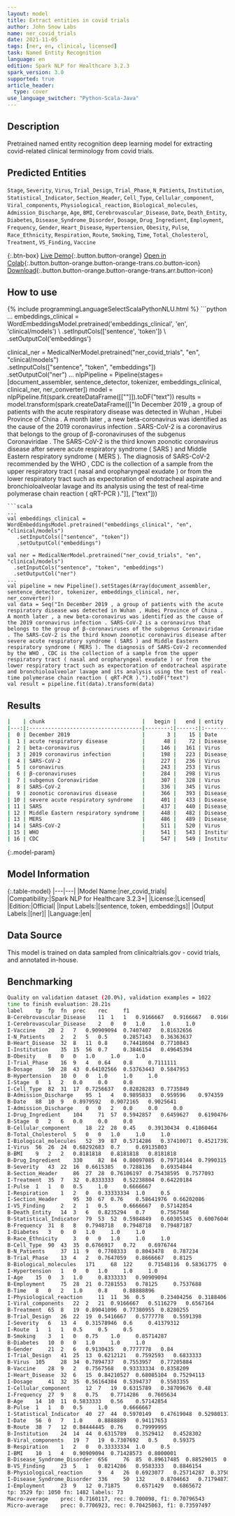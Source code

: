 ```yaml
---
layout: model
title: Extract entities in covid trials
author: John Snow Labs
name: ner_covid_trials
date: 2021-11-05
tags: [ner, en, clinical, licensed]
task: Named Entity Recognition
language: en
edition: Spark NLP for Healthcare 3.2.3
spark_version: 3.0
supported: true
article_header:
  type: cover
use_language_switcher: "Python-Scala-Java"
---
```


## Description

Pretrained named entity recognition deep learning model for extracting covid-related clinical terminology from covid trials.

## Predicted Entities

`Stage`, `Severity`, `Virus`, `Trial_Design`, `Trial_Phase`, `N_Patients`, `Institution`, `Statistical_Indicator`, `Section_Header`, `Cell_Type`, `Cellular_component`, `Viral_components`, `Physiological_reaction`, `Biological_molecules`, `Admission_Discharge`, `Age`, `BMI`, `Cerebrovascular_Disease`, `Date`, `Death_Entity`, `Diabetes`, `Disease_Syndrome_Disorder`, `Dosage`, `Drug_Ingredient`, `Employment`, `Frequency`, `Gender`, `Heart_Disease`, `Hypertension`, `Obesity`, `Pulse`, `Race_Ethnicity`, `Respiration`, `Route`, `Smoking`, `Time`, `Total_Cholesterol`, `Treatment`, `VS_Finding`, `Vaccine`

{:.btn-box}
[Live Demo](https://demo.johnsnowlabs.com/healthcare/NER_SIGN_SYMP/){:.button.button-orange}
[Open in Colab](https://colab.research.google.com/github/JohnSnowLabs/spark-nlp-workshop/blob/master/tutorials/streamlit_notebooks/healthcare/NER_SIGN_SYMP.ipynb){:.button.button-orange.button-orange-trans.co.button-icon}
[Download](https://s3.amazonaws.com/auxdata.johnsnowlabs.com/clinical/models/ner_covid_trials_en_3.2.3_3.0_1636083991325.zip){:.button.button-orange.button-orange-trans.arr.button-icon}

## How to use



<div class="tabs-box" markdown="1">
{% include programmingLanguageSelectScalaPythonNLU.html %}
```python
...
embeddings_clinical = WordEmbeddingsModel.pretrained('embeddings_clinical', 'en', 'clinical/models') \
    .setInputCols(['sentence', 'token']) \
    .setOutputCol('embeddings')

clinical_ner = MedicalNerModel.pretrained("ner_covid_trials", "en", "clinical/models") \
  .setInputCols(["sentence", "token", "embeddings"]) \
  .setOutputCol("ner")
...
nlpPipeline = Pipeline(stages=[document_assembler, sentence_detector, tokenizer, embeddings_clinical,  clinical_ner, ner_converter])
model = nlpPipeline.fit(spark.createDataFrame([[""]]).toDF("text"))
results = model.transform(spark.createDataFrame([["In December 2019 , a group of patients with the acute respiratory disease was detected in Wuhan , Hubei Province of China . A month later , a new beta-coronavirus was identified as the cause of the 2019 coronavirus infection . SARS-CoV-2 is a coronavirus that belongs to the group of β-coronaviruses of the subgenus Coronaviridae . The SARS-CoV-2 is the third known zoonotic coronavirus disease after severe acute respiratory syndrome ( SARS ) and Middle Eastern respiratory syndrome ( MERS ). The diagnosis of SARS-CoV-2 recommended by the WHO , CDC is the collection of a sample from the upper respiratory tract ( nasal and oropharyngeal exudate ) or from the lower respiratory tract such as expectoration of endotracheal aspirate and bronchioloalveolar lavage and its analysis using the test of real-time polymerase chain reaction ( qRT-PCR )."]], ["text"]))
```
```scala
...
val embeddings_clinical = WordEmbeddingsModel.pretrained("embeddings_clinical", "en", "clinical/models")
   .setInputCols(["sentence", "token"])
   .setOutputCol("embeddings")

val ner = MedicalNerModel.pretrained("ner_covid_trials", "en", "clinical/models") 
  .setInputCols("sentence", "token", "embeddings")
  .setOutputCol("ner")
...
val pipeline = new Pipeline().setStages(Array(document_assembler, sentence_detector, tokenizer, embeddings_clinical, ner, ner_converter))
val data = Seq("In December 2019 , a group of patients with the acute respiratory disease was detected in Wuhan , Hubei Province of China . A month later , a new beta-coronavirus was identified as the cause of the 2019 coronavirus infection . SARS-CoV-2 is a coronavirus that belongs to the group of β-coronaviruses of the subgenus Coronaviridae . The SARS-CoV-2 is the third known zoonotic coronavirus disease after severe acute respiratory syndrome ( SARS ) and Middle Eastern respiratory syndrome ( MERS ). The diagnosis of SARS-CoV-2 recommended by the WHO , CDC is the collection of a sample from the upper respiratory tract ( nasal and oropharyngeal exudate ) or from the lower respiratory tract such as expectoration of endotracheal aspirate and bronchioloalveolar lavage and its analysis using the test of real-time polymerase chain reaction ( qRT-PCR ).").toDF("text")
val result = pipeline.fit(data).transform(data)
```
</div>

## Results

```bash
|    | chunk                               |   begin |   end | entity                    |
|---:|:------------------------------------|--------:|------:|:--------------------------|
|  0 | December 2019                       |       3 |    15 | Date                      |
|  1 | acute respiratory disease           |      48 |    72 | Disease_Syndrome_Disorder |
|  2 | beta-coronavirus                    |     146 |   161 | Virus                     |
|  3 | 2019 coronavirus infection          |     198 |   223 | Disease_Syndrome_Disorder |
|  4 | SARS-CoV-2                          |     227 |   236 | Virus                     |
|  5 | coronavirus                         |     243 |   253 | Virus                     |
|  6 | β-coronaviruses                     |     284 |   298 | Virus                     |
|  7 | subgenus Coronaviridae              |     307 |   328 | Virus                     |
|  8 | SARS-CoV-2                          |     336 |   345 | Virus                     |
|  9 | zoonotic coronavirus disease        |     366 |   393 | Disease_Syndrome_Disorder |
| 10 | severe acute respiratory syndrome   |     401 |   433 | Disease_Syndrome_Disorder |
| 11 | SARS                                |     437 |   440 | Disease_Syndrome_Disorder |
| 12 | Middle Eastern respiratory syndrome |     448 |   482 | Disease_Syndrome_Disorder |
| 13 | MERS                                |     486 |   489 | Disease_Syndrome_Disorder |
| 14 | SARS-CoV-2                          |     511 |   520 | Virus                     |
| 15 | WHO                                 |     541 |   543 | Institution               |
| 16 | CDC                                 |     547 |   549 | Institution               |

```

{:.model-param}
## Model Information

{:.table-model}
|---|---|
|Model Name:|ner_covid_trials|
|Compatibility:|Spark NLP for Healthcare 3.2.3+|
|License:|Licensed|
|Edition:|Official|
|Input Labels:|[sentence, token, embeddings]|
|Output Labels:|[ner]|
|Language:|en|

## Data Source

This model is trained on data sampled from clinicaltrials.gov - covid trials, and annotated in-house.

## Benchmarking

```bash
Quality on validation dataset (20.0%), validation examples = 1022
time to finish evaluation: 28.21s
label	 tp	 fp	 fn	 prec	 rec	 f1
B-Cerebrovascular_Disease	 11	 1	 1	 0.9166667	 0.9166667	 0.9166667
I-Cerebrovascular_Disease	 2	 0	 0	 1.0	 1.0	 1.0
I-Vaccine	 20	 2	 7	 0.90909094	 0.7407407	 0.81632656
I-N_Patients	 2	 2	 5	 0.5	 0.2857143	 0.36363637
B-Heart_Disease	 32	 8	 11	 0.8	 0.74418604	 0.7710843
I-Institution	 35	 15	 56	 0.7	 0.3846154	 0.49645394
B-Obesity	 8	 0	 0	 1.0	 1.0	 1.0
I-Trial_Phase	 16	 9	 4	 0.64	 0.8	 0.7111111
B-Dosage	 50	 28	 43	 0.64102566	 0.53763443	 0.5847953
B-Hypertension	 10	 0	 0	 1.0	 1.0	 1.0
I-Stage	 0	 1	 2	 0.0	 0.0	 0.0
I-Cell_Type	 82	 31	 17	 0.7256637	 0.82828283	 0.7735849
B-Admission_Discharge	 95	 1	 4	 0.9895833	 0.959596	 0.974359
B-Date	 88	 10	 9	 0.8979592	 0.9072165	 0.9025641
I-Admission_Discharge	 0	 0	 2	 0.0	 0.0	 0.0
I-Drug_Ingredient	 104	 71	 57	 0.5942857	 0.6459627	 0.61904764
B-Stage	 0	 2	 6	 0.0	 0.0	 0.0
B-Cellular_component	 18	 22	 28	 0.45	 0.39130434	 0.41860464
B-Total_Cholesterol	 5	 0	 0	 1.0	 1.0	 1.0
I-Biological_molecules	 52	 39	 87	 0.5714286	 0.37410071	 0.45217392
I-Virus	 56	 26	 24	 0.68292683	 0.7	 0.69135803
B-BMI	 9	 2	 2	 0.8181818	 0.8181818	 0.8181818
B-Drug_Ingredient	 330	 82	 84	 0.80097085	 0.79710144	 0.7990315
B-Severity	 43	 22	 16	 0.6615385	 0.7288136	 0.69354844
B-Section_Header	 86	 27	 28	 0.76106197	 0.75438595	 0.7577093
I-Treatment	 35	 7	 32	 0.8333333	 0.52238804	 0.64220184
I-Pulse	 1	 1	 0	 0.5	 1.0	 0.6666667
I-Respiration	 1	 2	 0	 0.33333334	 1.0	 0.5
I-Section_Header	 95	 30	 67	 0.76	 0.58641976	 0.66202086
I-VS_Finding	 2	 2	 1	 0.5	 0.6666667	 0.57142854
B-Death_Entity	 14	 3	 6	 0.8235294	 0.7	 0.7567568
B-Statistical_Indicator	 79	 53	 52	 0.5984849	 0.60305345	 0.60076046
B-Frequency	 31	 8	 8	 0.7948718	 0.7948718	 0.79487187
I-Diabetes	 3	 0	 0	 1.0	 1.0	 1.0
B-Race_Ethnicity	 3	 0	 0	 1.0	 1.0	 1.0
B-Cell_Type	 90	 43	 35	 0.6766917	 0.72	 0.6976744
B-N_Patients	 37	 11	 9	 0.7708333	 0.8043478	 0.787234
B-Trial_Phase	 13	 4	 2	 0.7647059	 0.8666667	 0.8125
B-Biological_molecules	 171	 68	 122	 0.71548116	 0.58361775	 0.6428571
I-Hypertension	 1	 0	 0	 1.0	 1.0	 1.0
I-Age	 15	 0	 3	 1.0	 0.8333333	 0.90909094
B-Employment	 75	 28	 21	 0.7281553	 0.78125	 0.7537688
B-Time	 8	 0	 2	 1.0	 0.8	 0.88888896
I-Physiological_reaction	 11	 11	 36	 0.5	 0.23404256	 0.3188406
I-Viral_components	 22	 2	 21	 0.9166667	 0.5116279	 0.6567164
B-Treatment	 65	 8	 19	 0.89041096	 0.77380955	 0.8280255
B-Trial_Design	 26	 22	 19	 0.5416667	 0.5777778	 0.5591398
I-Severity	 6	 13	 4	 0.31578946	 0.6	 0.41379312
I-Route	 1	 1	 1	 0.5	 0.5	 0.5
B-Smoking	 3	 1	 0	 0.75	 1.0	 0.85714287
B-Diabetes	 10	 0	 0	 1.0	 1.0	 1.0
B-Gender	 21	 2	 6	 0.9130435	 0.7777778	 0.84
I-Trial_Design	 41	 25	 13	 0.6212121	 0.7592593	 0.6833333
B-Virus	 105	 28	 34	 0.7894737	 0.7553957	 0.77205884
B-Vaccine	 28	 9	 2	 0.7567568	 0.93333334	 0.8358209
I-Heart_Disease	 32	 6	 15	 0.84210527	 0.68085104	 0.75294113
I-Dosage	 41	 32	 35	 0.56164384	 0.5394737	 0.5503355
I-Cellular_component	 12	 7	 19	 0.6315789	 0.38709676	 0.48
I-Frequency	 27	 9	 8	 0.75	 0.7714286	 0.7605634
B-Age	 14	 10	 11	 0.5833333	 0.56	 0.57142854
B-Pulse	 1	 1	 0	 0.5	 1.0	 0.6666667
I-Statistical_Indicator	 40	 27	 44	 0.5970149	 0.47619048	 0.52980137
I-Date	 56	 0	 7	 1.0	 0.8888889	 0.94117653
B-Route	 38	 7	 12	 0.84444445	 0.76	 0.79999995
B-Institution	 24	 14	 44	 0.6315789	 0.3529412	 0.4528302
B-Viral_components	 19	 7	 19	 0.7307692	 0.5	 0.59375
B-Respiration	 1	 2	 0	 0.33333334	 1.0	 0.5
I-BMI	 10	 1	 4	 0.90909094	 0.71428573	 0.8000001
B-Disease_Syndrome_Disorder	 656	 76	 85	 0.89617485	 0.88529015	 0.8906992
B-VS_Finding	 23	 5	 1	 0.8214286	 0.9583333	 0.8846154
B-Physiological_reaction	 9	 4	 26	 0.6923077	 0.25714287	 0.37500003
I-Disease_Syndrome_Disorder	 336	 50	 132	 0.8704663	 0.71794873	 0.78688526
I-Employment	 23	 9	 12	 0.71875	 0.6571429	 0.6865672
tp: 3529 fp: 1050 fn: 1482 labels: 73
Macro-average	 prec: 0.7160117, rec: 0.700098, f1: 0.70796543
Micro-average	 prec: 0.7706923, rec: 0.70425063, f1: 0.73597497
```
